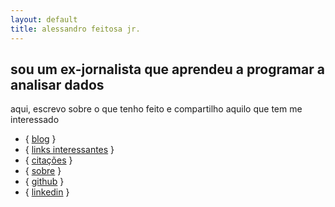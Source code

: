 ```yaml
---
layout: default
title: alessandro feitosa jr.
---
```


## <span class="section-title">sou um ex-jornalista que aprendeu a programar a analisar dados</span>

aqui, escrevo sobre o que tenho feito e compartilho aquilo que tem me interessado

<ul class="homepage-links">
<li>{ <a href="/blog/">blog</a> }</li>
<li>{ <a href="/links/">links interessantes</a> }</li>
<li>{ <a href="/quotes/">citações</a> }</li>
<li>{ <a href="/about/">sobre</a> }</li>
<li>{ <a href="https://github.com/alessandrofajr/" target="_blank">github</a> }</li>
<li>{ <a href="https://www.linkedin.com/in/alessandrofajr/" target="_blank">linkedin</a> }</li>
</ul>